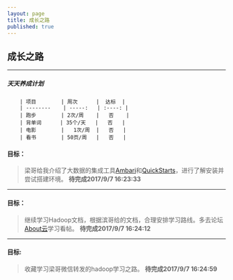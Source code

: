 ```yaml
---
layout: page
title: 成长之路
published: true
---
```


## 成长之路

----------
##### 天天养成计划 
	
	
		| 项目        | 周次      |  达标  |
		| --------    | -----:   | :----: |
		| 跑步        | 2次/周    |   否    |
		| 背单词      | 35个/天   |   否   |
		| 电影        |   1次/周  |   否   |
		| 看书        | 50页/周   |   否   |



#### 目标：
>梁哥给我介绍了大数据的集成工具[Ambari](https://www.ibm.com/developerworks/cn/opensource/os-cn-bigdata-ambari/)和[QuickStarts](https://www.cloudera.com/downloads/quickstart_vms/5-12.html)，进行了解安装并尝试搭建环境。
**待完成2017/9/7 16:23:33**

----------


#### 目标：

> 继续学习Hadoop文档，根据滨哥给的文档，合理安排学习路线。多去论坛[About云](http://www.aboutyun.com/forum-134-1.html)学习看帖。
**待完成2017/9/7 16:24:12**

----------



#### 目标:    
> 收藏学习梁哥微信转发的hadoop学习之路。
**待完成2017/9/7 16:24:59**
